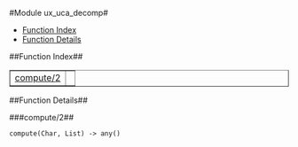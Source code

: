 

#Module ux_uca_decomp#
* [Function Index](#index)
* [Function Details](#functions)




<a name="index"></a>

##Function Index##


<table width="100%" border="1" cellspacing="0" cellpadding="2" summary="function index"><tr><td valign="top"><a href="#compute-2">compute/2</a></td><td></td></tr></table>


<a name="functions"></a>

##Function Details##

<a name="compute-2"></a>

###compute/2##




`compute(Char, List) -> any()`

